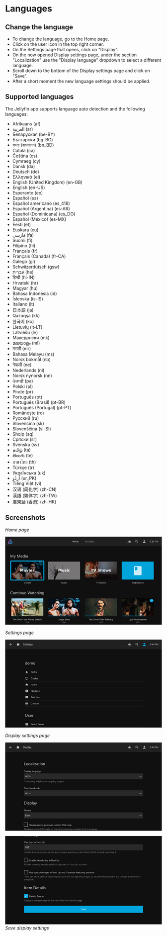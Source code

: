# Languages

## Change the language

- To change the language, go to the Home page.
- Click on the user icon in the top right corner.
- On the Settings page that opens, click on "Display".
- On the now opened Display settings page, under the section "Localization" use the "Display language" dropdown to select a different language.
- Scroll down to the bottom of the Display settings page and click on "Save".
- After a short moment the new language settings should be applied.

## Supported languages

The Jellyfin app supports language auto detection and the following languages:
- Afrikaans (af)
- العربية (ar)
- Беларуская (be-BY)
- Български (bg-BG)
- বাংলা (বাংলাদেশ) (bn_BD)
- Català (ca)
- Čeština (cs)
- Cymraeg (cy)
- Dansk (da)
- Deutsch (de)
- Ελληνικά (el)
- English (United Kingdom) (en-GB)
- English (en-US)
- Esperanto (eo)
- Español (es)
- Español americano (es_419)
- Español (Argentina) (es-AR)
- Español (Dominicana) (es_DO)
- Español (México) (es-MX)
- Eesti (et)
- Euskara (eu)
- فارسی (fa)
- Suomi (fi)
- Filipino (fil)
- Français (fr)
- Français (Canada) (fr-CA)
- Galego (gl)
- Schwiizerdütsch (gsw)
- עִבְרִית (he)
- हिन्दी (hi-IN)
- Hrvatski  (hr)
- Magyar (hu)
- Bahasa Indonesia (id)
- Íslenska (is-IS)
- Italiano (it)
- 日本語 (ja)
- Qazaqşa (kk)
- 한국어 (ko)
- Lietuvių (lt-LT)
- Latviešu (lv)
- Македонски (mk)
- മലയാളം (ml)
- मराठी (mr)
- Bahasa Melayu (ms)
- Norsk bokmål (nb)
- नेपाली (ne)
- Nederlands (nl)
- Norsk nynorsk (nn)
- ਪੰਜਾਬੀ (pa)
- Polski (pl)
- Pirate (pr)
- Português (pt)
- Português (Brasil) (pt-BR)
- Português (Portugal) (pt-PT)
- Românește (ro)
- Русский (ru)
- Slovenčina (sk)
- Slovenščina (sl-SI)
- Shqip (sq)
- Српски (sr)
- Svenska (sv)
- தமிழ் (ta)
- తెలుగు (te)
- ภาษาไทย (th)
- Türkçe (tr)
- Українська (uk)
- اُردُو (ur_PK)
- Tiếng Việt (vi)
- 汉语 (简化字) (zh-CN)
- 漢語 (繁体字) (zh-TW)
- 廣東話 (香港) (zh-HK)

## Screenshots

*Home page*

![Home page](./01-Home-Page.png)

*Settings page*

![Settings page](./02-Settings-Page.png)

*Display settings page*

![Display settings page](./03-Display-Settings-Page.png)

![Display settings save](./04-Display-Settings-Save.png)
*Save display settings*
